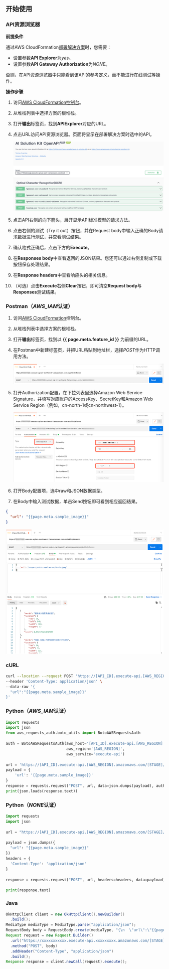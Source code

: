 ## 开始使用

### API资源浏览器

**前提条件**

通过AWS CloudFormation[部署解决方案](deployment.md#amazon-cloudformation)时，您需要：

- 设置参数**API Explorer**为*yes*。
- 设置参数**API Gateway Authorization**为*NONE*。

否则，在API资源浏览器中只能看到该API的参考定义，而不能进行在线测试等操作。

**操作步骤**

1. 访问[AWS CloudFormation控制台](https://console.aws.amazon.com/cloudformation/)。
2. 从堆栈列表中选择方案的根堆栈。
3. 打开**输出**标签页，找到**APIExplorer**对应的URL。
4. 点击URL访问API资源浏览器。页面将显示在部署解决方案时选中的API。
    
    ![](./images/api-explorer.png)

5. 点击API右侧的向下箭头，展开显示API标准模型的请求方法。
6. 点击右侧的测试（Try it out）按钮，并在Request body中输入正确的Body请求数据进行测试，并查看测试结果。
7. 确认格式正确后，点击下方的**Execute**。
8. 在**Responses body**中查看返回的JSON结果。您还可以通过右侧复制或下载按钮保存处理结果。
9. 在**Response headers**中查看响应头的相关信息。
10. （可选）点击**Execute**右侧**Clear**按钮，即可清空**Request body**与**Responses**测试结果。

### Postman（*AWS_IAM*认证）

1. 访问[AWS CloudFormation](https://console.aws.amazon.com/cloudformation/)控制台。
2. 从堆栈列表中选择方案的根堆栈。
3. 打开**输出**标签页，找到以 **{{ page.meta.feature_id }}** 为前缀的URL。
4. 在Postman中新建标签页，并把URL粘贴到地址栏，选择*POST*作为HTTP调用方法。

    ![](./images/ocr-postman-1-zh.png)

5. 打开Authorization配置，在下拉列表里选择Amazon Web Service Signature，并填写对应账户的AccessKey、SecretKey和Amazon Web Service Region（例如，cn-north-1或cn-northwest-1）。

    ![](./images/ocr-postman-2-zh.png)

6. 打开Body配置项，选中raw和JSON数据类型。

7. 在Body中输入测试数据，单击Send按钮即可看到相应返回结果。

``` json
{
  "url": "{{page.meta.sample_image}}"
}
```

![](./images/ocr-postman-3-zh.png)
### cURL
``` bash
curl --location --request POST 'https://[API_ID].execute-api.[AWS_REGION].amazonaws.com/[STAGE]/{{page.meta.feature_endpoint}}' \
--header 'Content-Type: application/json' \
--data-raw '{
  "url":"{{page.meta.sample_image}}"
}'
```

### Python（*AWS_IAM*认证）
``` python
import requests
import json
from aws_requests_auth.boto_utils import BotoAWSRequestsAuth

auth = BotoAWSRequestsAuth(aws_host='[API_ID].execute-api.[AWS_REGION].amazonaws.com',
                           aws_region='[AWS_REGION]',
                           aws_service='execute-api')

url = 'https://[API_ID].execute-api.[AWS_REGION].amazonaws.com/[STAGE]/{{page.meta.feature_endpoint}}'
payload = {
    'url': '{{page.meta.sample_image}}'
}
response = requests.request("POST", url, data=json.dumps(payload), auth=auth)
print(json.loads(response.text))
```

### Python（*NONE*认证）
``` python
import requests
import json

url = "https://[API_ID].execute-api.[AWS_REGION].amazonaws.com/[STAGE]/{{page.meta.feature_endpoint}}"

payload = json.dumps({
  "url": "{{page.meta.sample_image}}"
})
headers = {
  'Content-Type': 'application/json'
}

response = requests.request("POST", url, headers=headers, data=payload)

print(response.text)
```

### Java
``` java
OkHttpClient client = new OkHttpClient().newBuilder()
  .build();
MediaType mediaType = MediaType.parse("application/json");
RequestBody body = RequestBody.create(mediaType, "{\n  \"url\":\"{{page.meta.sample_image}}\"\n}");
Request request = new Request.Builder()
  .url("https://xxxxxxxxxxx.execute-api.xxxxxxxxx.amazonaws.com/[STAGE]/{{page.meta.feature_endpoint}}")
  .method("POST", body)
  .addHeader("Content-Type", "application/json")
  .build();
Response response = client.newCall(request).execute();
```

